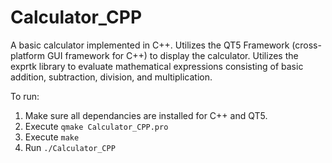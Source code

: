 # Calculator_CPP
A basic calculator implemented in C++. Utilizes the QT5 Framework (cross-platform GUI framework for C++) to display the calculator. Utilizes the exprtk library to evaluate mathematical expressions consisting of basic addition, subtraction, division, and multiplication.

To run:
1. Make sure all dependancies are installed for C++ and QT5.
2. Execute ```qmake Calculator_CPP.pro```
3. Execute ```make```
4. Run ```./Calculator_CPP```
